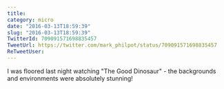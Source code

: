 ```yaml
---
title: 
category: micro
date: "2016-03-13T18:59:39"
slug: "2016-03-13T18:59:39"
TwitterId: 709091571698835457
TweetUrl: https://twitter.com/mark_philpot/status/709091571698835457
ReTweetUser: 
---
```


I was floored last night watching "The Good Dinosaur" - the backgrounds and environments were absolutely stunning!